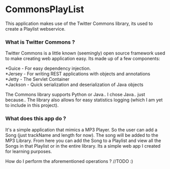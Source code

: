 CommonsPlayList
===============

This application makes use of the Twitter Commons library, its used to create a Playlist webservice.

<h3>What is Twitter Commons ?</h3>
Twitter Commons is a little known (seemingly) open source framework used to make creating web application easy. Its made up of a few components:

*Guice - For easy dependency injection.<br>
*Jersey - For writing REST applications with objects and annotations<br>
*Jetty - The Servlet Container<br>
*Jackson - Quick serialization and deserialization of Java objects

The Commons library supports Python or Java.. I chose Java.. just because..
The library also allows for easy statistics logging (which I am yet to include in this project).

<h3>What does this app do ?</h3>
It's a simple application that mimics a MP3 Player. So the user can add a Song (just trackName and length for now). The song will be added to the MP3 Library.
From here you can add the Song to a Playlist and view all the Songs in that Playlist or in the entire library.
Its a simple web app I created for learning purposes.

How do I perform the aforementioned operations ?
//TODO :)
